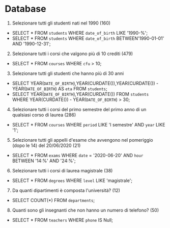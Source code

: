 # Database
1. Selezionare tutti gli studenti nati nel 1990 (160)

- SELECT * FROM `students` WHERE `date_of_birth` LIKE '1990-%';
- SELECT * FROM `students` WHERE `date_of_birth` BETWEEN'1990-01-01' AND '1990-12-31';


2. Selezionare tutti i corsi che valgono più di 10 crediti (479)

- SELECT * FROM `courses` WHERE `cfu` > 10;


3. Selezionare tutti gli studenti che hanno più di 30 anni
- SELECT YEAR(`DATE_OF_BIRTH`),YEAR(CURDATE()),YEAR(CURDATE()) - YEAR(`DATE_OF_BIRTH`) AS `eta` FROM `students`;
- SELECT YEAR(`DATE_OF_BIRTH`),YEAR(CURDATE()) FROM `students` WHERE YEAR(CURDATE()) - YEAR(`DATE_OF_BIRTH`) > 30;


4. Selezionare tutti i corsi del primo semestre del primo anno di un qualsiasi corso di
laurea (286)

- SELECT * FROM `courses` WHERE `period` LIKE 'I semestre' AND `year` LIKE '1';


5. Selezionare tutti gli appelli d'esame che avvengono nel pomeriggio (dopo le 14) del
20/06/2020 (21)


- SELECT * FROM `exams` WHERE `date` = '2020-06-20' AND `hour` BETWEEN '14:%' AND '24:%';


6. Selezionare tutti i corsi di laurea magistrale (38)

- SELECT * FROM `degrees` WHERE `level` LIKE 'magistrale';


7. Da quanti dipartimenti è composta l'università? (12)

- SELECT COUNT(*) FROM `departments`;


8. Quanti sono gli insegnanti che non hanno un numero di telefono? (50)

- SELECT * FROM `teachers` WHERE `phone` IS Null;